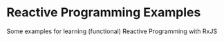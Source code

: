 # Reactive Programming Examples

Some examples for learning (functional) Reactive Programming with RxJS
